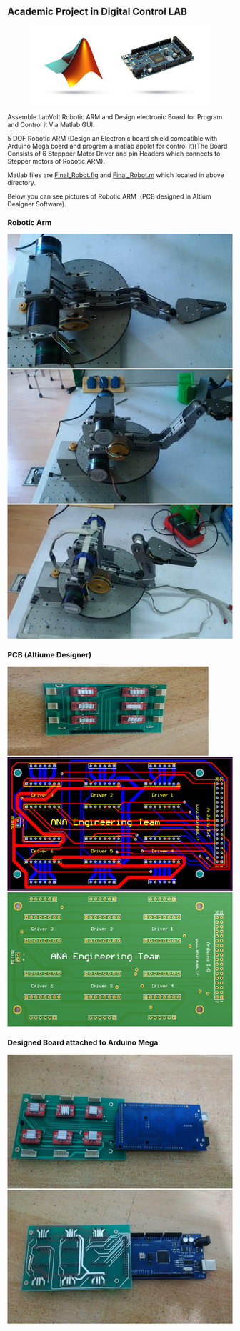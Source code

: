 ## Academic Project in Digital Control LAB
<p align="center">
  <img width="400" height="180" src="https://github.com/ahmadkh1995/5-DOF-LabVolt-Robotic-Arm/blob/master/Matlab_Arduino.jpg">
</p>
Assemble LabVolt Robotic ARM and Design electronic Board for Program and Control it Via Matlab GUI.
 

5 DOF Robotic ARM (Design an Electronic board shield compatible with Arduino Mega board and program a matlab applet for control it)(The Board Consists of 6 Steppper Motor Driver and pin Headers which connects to Stepper motors of Robotic ARM).
 

 Matlab files are [Final_Robot.fig](https://github.com/ahmadkh1995/5-DOF-LabVolt-Robotic-Arm/blob/master/Final_Robot.fig) and [Final_Robot.m](https://github.com/ahmadkh1995/5-DOF-LabVolt-Robotic-Arm/blob/master/Final_Robot.m) which located in above directory.


 Below you can see pictures of Robotic ARM .(PCB designed in Altium Designer Software).

### Robotic Arm

  <img width="600" height="300" src="https://github.com/ahmadkh1995/5-DOF-LabVolt-Robotic-Arm/blob/master/Robot_2.jpg">
  <img width="600" height="300" src="https://github.com/ahmadkh1995/5-DOF-LabVolt-Robotic-Arm/blob/master/Robot_3.jpg">
  <img width="600" height="300" src="https://github.com/ahmadkh1995/5-DOF-LabVolt-Robotic-Arm/blob/master/Robot.jpg">

### PCB (Altiume Designer)
  <img width="450" height="200" src="https://github.com/ahmadkh1995/5-DOF-LabVolt-Robotic-Arm/blob/master/PCB_1.jpg">

  <img width="600" height="300" src="https://github.com/ahmadkh1995/5-DOF-LabVolt-Robotic-Arm/blob/master/PCB.PNG">
  <img width="600" height="300" src="https://github.com/ahmadkh1995/5-DOF-LabVolt-Robotic-Arm/blob/master/PCB_3D.PNG">

### Designed Board attached to Arduino Mega
  <img width="600" height="300" src="https://github.com/ahmadkh1995/5-DOF-LabVolt-Robotic-Arm/blob/master/PCB_2.jpg">
  <img width="600" height="300" src="https://github.com/ahmadkh1995/5-DOF-LabVolt-Robotic-Arm/blob/master/PCB_3.jpg">


